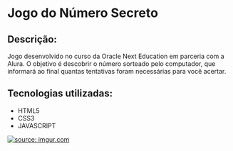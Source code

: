 # Jogo do Número Secreto
## Descrição:
Jogo desenvolvido no curso da Oracle Next Education em parceria com a Alura. O objetivo é descobrir o número sorteado pelo computador, que informará ao final quantas tentativas foram necessárias para você acertar.

## Tecnologias utilizadas:
- HTML5
- CSS3
- JAVASCRIPT

<a href="https://imgur.com/OKpe4gC"><img src="https://i.imgur.com/OKpe4gC.png" title="source: imgur.com" /></a>

